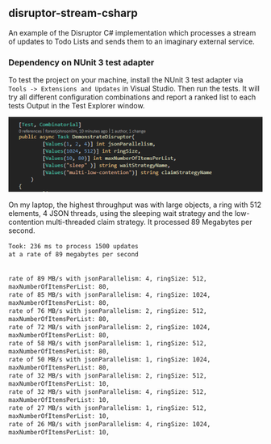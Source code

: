 ## disruptor-stream-csharp

An example of the Disruptor C# implementation which processes a stream of updates to Todo Lists and sends them to an imaginary external service.

### Dependency on NUnit 3 test adapter
To test the project on your machine, install the NUnit 3 test adapter via `Tools -> Extensions and Updates` in Visual Studio. Then run the tests. It will try all different configuration combinations and report a ranked list to each tests Output in the Test Explorer window.

![nunit screenshot](Screenshot.png)

On my laptop, the highest throughput was with large objects, a ring with 512 elements, 4 JSON threads, using the sleeping wait strategy and the low-contention multi-threaded claim strategy. It processed 89 Megabytes per second. 

```
Took: 236 ms to process 1500 updates 
at a rate of 89 megabytes per second 


rate of 89 MB/s with jsonParallelism: 4, ringSize: 512, maxNumberOfItemsPerList: 80, 
rate of 85 MB/s with jsonParallelism: 4, ringSize: 1024, maxNumberOfItemsPerList: 80, 
rate of 76 MB/s with jsonParallelism: 2, ringSize: 512, maxNumberOfItemsPerList: 80, 
rate of 72 MB/s with jsonParallelism: 2, ringSize: 1024, maxNumberOfItemsPerList: 80, 
rate of 58 MB/s with jsonParallelism: 1, ringSize: 512, maxNumberOfItemsPerList: 80, 
rate of 50 MB/s with jsonParallelism: 1, ringSize: 1024, maxNumberOfItemsPerList: 80, 
rate of 32 MB/s with jsonParallelism: 2, ringSize: 512, maxNumberOfItemsPerList: 10, 
rate of 32 MB/s with jsonParallelism: 4, ringSize: 512, maxNumberOfItemsPerList: 10, 
rate of 27 MB/s with jsonParallelism: 1, ringSize: 512, maxNumberOfItemsPerList: 10, 
rate of 26 MB/s with jsonParallelism: 4, ringSize: 1024, maxNumberOfItemsPerList: 10,


```
